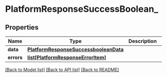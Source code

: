# PlatformResponseSuccessBoolean_

## Properties
Name | Type | Description | Notes
------------ | ------------- | ------------- | -------------
**data** | [**PlatformResponseSuccessbooleanData**](PlatformResponseSuccessbooleanData.md) |  | [optional] 
**errors** | [**list[PlatformResponseErrorItem]**](PlatformResponseErrorItem.md) |  | [optional] 

[[Back to Model list]](../README.md#documentation-for-models) [[Back to API list]](../README.md#documentation-for-api-endpoints) [[Back to README]](../README.md)

